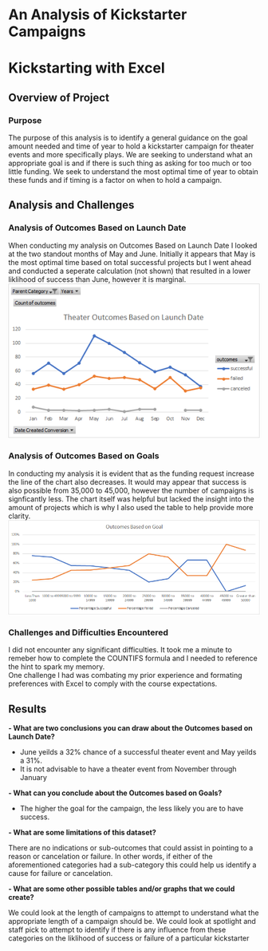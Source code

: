 # An Analysis of Kickstarter Campaigns

# Kickstarting with Excel

## Overview of Project

### Purpose 
The purpose of this analysis is to identify a general guidance on the goal amount needed and time of year to hold a kickstarter campaign for theater events and more specifically plays.  We are seeking to understand what an appropriate goal is and if there is such thing as asking for too much or too little funding.  We seek to understand the most optimal time of year to obtain these funds and if timing is a factor on when to hold a campaign.

## Analysis and Challenges

### Analysis of Outcomes Based on Launch Date
When conducting my analysis on Outcomes Based on Launch Date I looked at the two standout months of May and June.  Initially it appears that May is the most optimal time based on total successful projects but I went ahead and conducted a seperate calculation (not shown) that resulted in a lower liklihood of success than June, however it is marginal.
![](resources/Theater_Outcomes_vs_Launch.png)

### Analysis of Outcomes Based on Goals
In conducting my analysis it is evident that as the funding request increase the line of the chart also decreases.  It would may appear that success is also possible from 35,000 to 45,000, however the number of campaigns is signficantly less.  The chart itself was helpful but lacked the insight into the amount of projects which is why I also used the table to help provide more clarity.  
![](resources/Outcomes_vs_Goals.png)

### Challenges and Difficulties Encountered
I did not encounter any significant difficulties.  It took me a minute to remeber how to complete the COUNTIFS formula and I needed to reference the hint to spark my memory.  
One challenge I had was combating my prior experience and formating preferences with Excel to comply with the course expectations.

## Results

**- What are two conclusions you can draw about the Outcomes based on Launch Date?**
- June yeilds a 32% chance of a successful theater event and May yeilds a 31%. 
- It is not advisable to have a theater event from November through January 

**- What can you conclude about the Outcomes based on Goals?**
- The higher the goal for the campaign, the less likely you are to have success.

**- What are some limitations of this dataset?**

There are no indications or sub-outcomes that could assist in pointing to a reason or cancelation or failure. In other words, if either of the aforementioned categories had a
sub-category this could help us identify a cause for failure or cancelation.

**- What are some other possible tables and/or graphs that we could create?**

We could look at the length of campaigns to attempt to understand what the appropriate length of a campaign should be. We could look at spotlight and staff pick to attempt to identify if there is any influence from these categories on the liklihood of success or failure of a particular kickstarter
